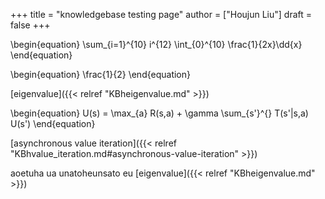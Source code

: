 +++
title = "knowledgebase testing page"
author = ["Houjun Liu"]
draft = false
+++

\begin{equation}
\sum\_{i=1}^{10} i^{12} \int\_{0}^{10} \frac{1}{2x}\dd{x}
\end{equation}

\begin{equation}
\frac{1}{2}
\end{equation}

[eigenvalue]({{< relref "KBheigenvalue.md" >}})

\begin{equation}
U(s) = \max\_{a} R(s,a) + \gamma \sum\_{s'}^{} T(s'|s,a) U(s')
\end{equation}

[asynchronous value iteration]({{< relref "KBhvalue_iteration.md#asynchronous-value-iteration" >}})

aoetuha ua unatoheunsato eu [eigenvalue]({{< relref "KBheigenvalue.md" >}})
